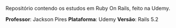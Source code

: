 Repositório contendo os estudos em Ruby On Rails, feito na Udemy.

**Professor**: Jackson Pires
**Plataforma**: Udemy
**Versão**: Rails 5.2